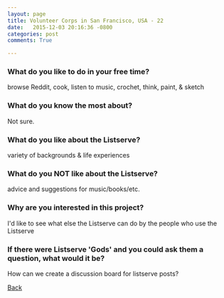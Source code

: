 ```yaml
---
layout: page
title: Volunteer Corps in San Francisco, USA - 22
date:   2015-12-03 20:16:36 -0800
categories: post
comments: True

---
```


### What do you like to do in your free time?
<p>browse Reddit, cook, listen to music, crochet, think, paint, & sketch</p>

### What do you know the most about?
<p>Not sure.</p>

### What do you like about the Listserve?
<p>variety of backgrounds & life experiences</p>

### What do you NOT like about the Listserve?
<p>advice and suggestions for music/books/etc.</p>

### Why are you interested in this project?
<p>I'd like to see what else the Listserve can do by the people who use the Listserve</p>

### If there were Listserve 'Gods' and you could ask them a question, what would it be?
<p>How can we create a discussion board for listserve posts?</p>

[Back][1]

[1]: /responders/all